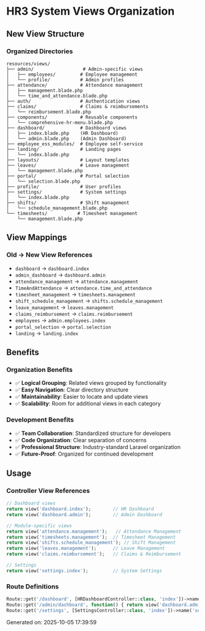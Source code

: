 # HR3 System Views Organization

## New View Structure

### Organized Directories
```
resources/views/
├── admin/                  # Admin-specific views
│   ├── employees/         # Employee management
│   └── profile/           # Admin profiles
├── attendance/            # Attendance management
│   ├── management.blade.php
│   └── time_and_attendance.blade.php
├── auth/                  # Authentication views
├── claims/                # Claims & reimbursements
│   └── reimbursement.blade.php
├── components/            # Reusable components
│   └── comprehensive-hr-menu.blade.php
├── dashboard/             # Dashboard views
│   ├── index.blade.php    (HR Dashboard)
│   └── admin.blade.php    (Admin Dashboard)
├── employee_ess_modules/  # Employee self-service
├── landing/               # Landing pages
│   └── index.blade.php
├── layouts/               # Layout templates
├── leaves/                # Leave management
│   └── management.blade.php
├── portal/                # Portal selection
│   └── selection.blade.php
├── profile/               # User profiles
├── settings/              # System settings
│   └── index.blade.php
├── shifts/                # Shift management
│   └── schedule_management.blade.php
└── timesheets/           # Timesheet management
    └── management.blade.php
```

## View Mappings

### Old → New View References
- `dashboard` → `dashboard.index`
- `admin_dashboard` → `dashboard.admin`
- `attendance_management` → `attendance.management`
- `TimeAndAttendance` → `attendance.time_and_attendance`
- `timesheet_management` → `timesheets.management`
- `shift_schedule_management` → `shifts.schedule_management`
- `leave_management` → `leaves.management`
- `claims_reimbursement` → `claims.reimbursement`
- `employees` → `admin.employees.index`
- `portal_selection` → `portal.selection`
- `landing` → `landing.index`

## Benefits

### Organization Benefits
- ✅ **Logical Grouping**: Related views grouped by functionality
- ✅ **Easy Navigation**: Clear directory structure
- ✅ **Maintainability**: Easier to locate and update views
- ✅ **Scalability**: Room for additional views in each category

### Development Benefits
- ✅ **Team Collaboration**: Standardized structure for developers
- ✅ **Code Organization**: Clear separation of concerns
- ✅ **Professional Structure**: Industry-standard Laravel organization
- ✅ **Future-Proof**: Organized for continued development

## Usage

### Controller View References
```php
// Dashboard views
return view('dashboard.index');        // HR Dashboard
return view('dashboard.admin');        // Admin Dashboard

// Module-specific views
return view('attendance.management');   // Attendance Management
return view('timesheets.management');  // Timesheet Management
return view('shifts.schedule_management'); // Shift Management
return view('leaves.management');      // Leave Management
return view('claims.reimbursement');   // Claims & Reimbursement

// Settings
return view('settings.index');         // System Settings
```

### Route Definitions
```php
Route::get('/dashboard', [HRDashboardController::class, 'index'])->name('dashboard');
Route::get('/admin/dashboard', function() { return view('dashboard.admin'); })->name('admin.dashboard');
Route::get('/settings', [SettingsController::class, 'index'])->name('settings');
```

Generated on: 2025-10-05 17:39:59
